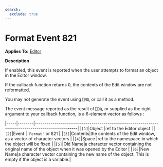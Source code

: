 ```yaml
---
search:
  exclude: true
---
```


<h1 class="heading"><span class="name">Format</span> <span class="right">Event 821</span></h1>



**Applies To:** [Editor](../../../windows-ui-guide/the-session-object/session-object)

**Description**


If enabled, this event is reported when the user attempts to format an object in the Editor window.


If the callback function returns 0, the contents of the Edit window are not reformatted.


You may not generate the event using `⎕NQ`, or call it as a method.


The event message reported as the result of `⎕DQ`, or supplied as the right argument to your callback function, is a 6-element vector as follows :


|-----|--------|----------------------------------------------------------------------------------------------------|
|`[1]`|Object  |ref to the Editor object                                                                            |
|`[2]`|Event   |`'Format'` or 821                                                                                   |
|`[3]`|Contents|the contents of the Edit window, as a vector of character vectors                                   |
|`[4]`|Space   |ref to the namespace in which the object will be fixed                                              |
|`[5]`|Old Name|a character vector containing the original name of the object when it was opened by the Editor      |
|`[6]`|New Name|a character vector containing the new name of the object. This is empty if the object is a variable.|



